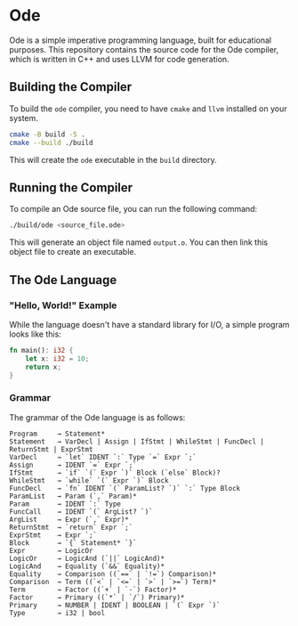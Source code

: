 # Ode

Ode is a simple imperative programming language, built for educational purposes. This repository contains the source code for the Ode compiler, which is written in C++ and uses LLVM for code generation.

## Building the Compiler

To build the `ode` compiler, you need to have `cmake` and `llvm` installed on your system.

```bash
cmake -B build -S .
cmake --build ./build
```

This will create the `ode` executable in the `build` directory.

## Running the Compiler

To compile an Ode source file, you can run the following command:

```bash
./build/ode <source_file.ode>
```

This will generate an object file named `output.o`. You can then link this object file to create an executable.

## The Ode Language

### "Hello, World!" Example

While the language doesn't have a standard library for I/O, a simple program looks like this:

```rust
fn main(): i32 {
    let x: i32 = 10;
    return x;
}
```

### Grammar

The grammar of the Ode language is as follows:

```
Program     → Statement*
Statement   → VarDecl | Assign | IfStmt | WhileStmt | FuncDecl | ReturnStmt | ExprStmt
VarDecl     → `let` IDENT `:` Type `=` Expr `;`
Assign      → IDENT `=` Expr `;`
IfStmt      → `if` `(` Expr `)` Block (`else` Block)?
WhileStmt   → `while` `(` Expr `)` Block
FuncDecl    → `fn` IDENT `(` ParamList? `)` `:` Type Block
ParamList   → Param (`,` Param)*
Param       → IDENT `:` Type
FuncCall    → IDENT `(` ArgList? `)`
ArgList     → Expr (`,` Expr)*
ReturnStmt  → `return` Expr `;`
ExprStmt    → Expr `;`
Block       → `{` Statement* `}`
Expr        → LogicOr
LogicOr     → LogicAnd (`||` LogicAnd)*
LogicAnd    → Equality (`&&` Equality)*
Equality    → Comparison ((`==` | `!=`) Comparison)*
Comparison  → Term ((`<` | `<=` | `>` | `>=`) Term)*
Term        → Factor ((`+` | `-`) Factor)*
Factor      → Primary ((`*` | `/`) Primary)*
Primary     → NUMBER | IDENT | BOOLEAN | `(` Expr `)`
Type        → i32 | bool
```
